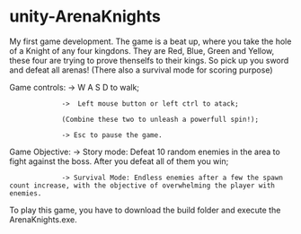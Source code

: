 # unity-ArenaKnights
 My first game development. The game is a beat up, where you take the hole of a Knight of any four kingdons. They are Red, Blue, Green and Yellow, these four are trying to prove thenselfs to their kings. So pick up you sword and defeat all arenas! (There also a survival mode for scoring purpose)
 
 Game controls:
                 ->  W  A  S  D to walk;
                 
                 ->  Left mouse button or left ctrl to atack;
                 
                 (Combine these two to unleash a powerfull spin!);
                 
                 -> Esc to pause the game.
                   
Game Objective:
                 -> Story mode: Defeat 10 random enemies in the area to fight against the boss. After you defeat all of them you win;
                 
                 -> Survival Mode: Endless enemies after a few the spawn count increase, with the objective of overwhelming the player with enemies.

To play this game, you have to download the build folder and execute the ArenaKnights.exe. 
